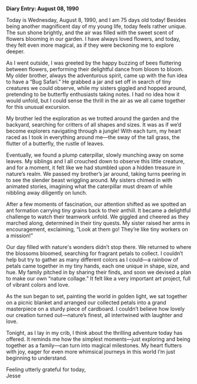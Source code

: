 
**Diary Entry: August 08, 1990**  

Today is Wednesday, August 8, 1990, and I am 75 days old today! Besides being another magnificent day of my young life, today feels rather unique. The sun shone brightly, and the air was filled with the sweet scent of flowers blooming in our garden. I have always loved flowers, and today, they felt even more magical, as if they were beckoning me to explore deeper.  

As I went outside, I was greeted by the happy buzzing of bees fluttering between flowers, performing their delightful dance from bloom to bloom. My older brother, always the adventurous spirit, came up with the fun idea to have a “Bug Safari.” He grabbed a jar and set off in search of tiny creatures we could observe, while my sisters giggled and hopped around, pretending to be butterfly enthusiasts taking notes. I had no idea how it would unfold, but I could sense the thrill in the air as we all came together for this unusual excursion.  

My brother led the exploration as we trotted around the garden and the backyard, searching for critters of all shapes and sizes. It was as if we’d become explorers navigating through a jungle! With each turn, my heart raced as I took in everything around me—the sway of the tall grass, the flutter of a butterfly, the rustle of leaves. 

Eventually, we found a plump caterpillar, slowly munching away on some leaves. My siblings and I all crouched down to observe this little creature, and for a moment, it felt like we had stumbled upon a hidden treasure in nature’s realm. We passed my brother’s jar around, taking turns peering in to see the slender beast wriggling around. My sisters chimed in with animated stories, imagining what the caterpillar must dream of while nibbling away diligently on lunch. 

After a few moments of fascination, our attention shifted as we spotted an ant formation carrying tiny grains back to their anthill. It became a delightful challenge to watch their teamwork unfold. We giggled and cheered as they marched along, determined in their tiny quests. My sister raised her arms in encouragement, exclaiming, “Look at them go! They’re like tiny workers on a mission!” 

Our day filled with nature's wonders didn’t stop there. We returned to where the blossoms bloomed, searching for fragrant petals to collect. I couldn’t help but try to gather as many different colors as I could—a rainbow of petals came together in my tiny hands, each one unique in shape, size, and hue. My family pitched in by sharing their finds, and soon we devised a plan to make our own “nature collage.” It felt like a very important art project, full of vibrant colors and love.

As the sun began to set, painting the world in golden light, we sat together on a picnic blanket and arranged our collected petals into a grand masterpiece on a sturdy piece of cardboard. I couldn’t believe how lovely our creation turned out—nature’s finest, all intertwined with laughter and love. 

Tonight, as I lay in my crib, I think about the thrilling adventure today has offered. It reminds me how the simplest moments—just exploring and being together as a family—can turn into magical milestones. My heart flutters with joy, eager for even more whimsical journeys in this world I’m just beginning to understand.

Feeling utterly grateful for today,  
Jesse
